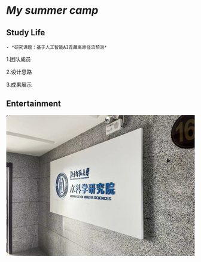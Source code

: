   #    *My summer camp*




  ##    **Study Life**





    - *研究课题：基于人工智能AI青藏高原径流预测*
  
  1.团队成员
  
  2.设计思路
  
  3.成果展示





  ##    **Entertainment**
  
  
  ![笔记1](image/图片.jpg)
